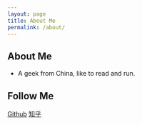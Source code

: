 ```yaml
---
layout: page
title: About Me
permalink: /about/
---
```


## About Me

* A geek from China, like to read and run.

## Follow Me

[Github](https://github.com/huchuanwei1018)
[知乎](https://www.zhihu.com/people/huchuanwei1018)